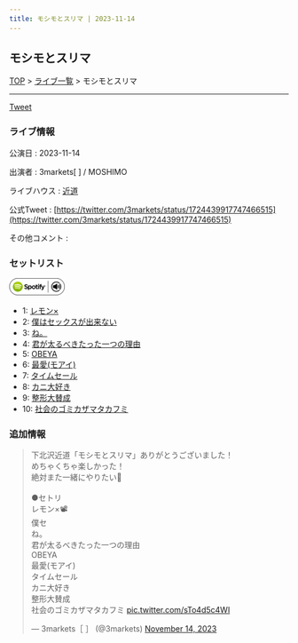 ```yaml
---
title: モシモとスリマ | 2023-11-14
---
```

## モシモとスリマ

[TOP](/setlist/) > [ライブ一覧](lives.html) > モシモとスリマ

___

<a href="https://twitter.com/share?ref_src=twsrc%5Etfw" data-text="3markets[ ]セットリスト > モシモとスリマ" class="twitter-share-button" data-via="3markets" data-hashtags="3markets" data-related="3markets" data-show-count="false">Tweet</a>

### ライブ情報

公演日
:    2023-11-14

出演者
:    3markets[ ] / MOSHIMO

ライブハウス
:    [近道](livehouse059.html)

公式Tweet
:    [https://twitter.com/3markets/status/1724439917747466515](https://twitter.com/3markets/status/1724439917747466515)

その他コメント
:    

### セットリスト


[![play with spotify](images/spotify-icon.png)](https://open.spotify.com/playlist/5GpjJeXWfwwAeM0HOE8983)



*  1: [レモン×](song003.html)
*  2: [僕はセックスが出来ない](song006.html)
*  3: [ね。](song076.html)
*  4: [君が太るべきたった一つの理由](song034.html)
*  5: [OBEYA](song021.html)
*  6: [最愛(モアイ)](song014.html)
*  7: [タイムセール](song007.html)
*  8: [カニ大好き](song079.html)
*  9: [整形大賛成](song005.html)
*  10: [社会のゴミカザマタカフミ](song002.html)


### 追加情報



<blockquote class="twitter-tweet"><p lang="ja" dir="ltr">下北沢近道「モシモとスリマ」ありがとうございました！<br>めちゃくちゃ楽しかった！<br>絶対また一緒にやりたい🍋<br><br>●セトリ<br>レモン×📽️<br>僕セ<br>ね。<br>君が太るべきたった一つの理由<br>OBEYA<br>最愛(モアイ)<br>タイムセール<br>カニ大好き<br>整形大賛成<br>社会のゴミカザマタカフミ <a href="https://t.co/sTo4d5c4WI">pic.twitter.com/sTo4d5c4WI</a></p>&mdash; 3markets［ ］ (@3markets) <a href="https://twitter.com/3markets/status/1724439917747466515?ref_src=twsrc%5Etfw">November 14, 2023</a></blockquote>
<script async src="https://platform.twitter.com/widgets.js" charset="utf-8"></script>




<script async src="https://platform.twitter.com/widgets.js" charset="utf-8"></script>